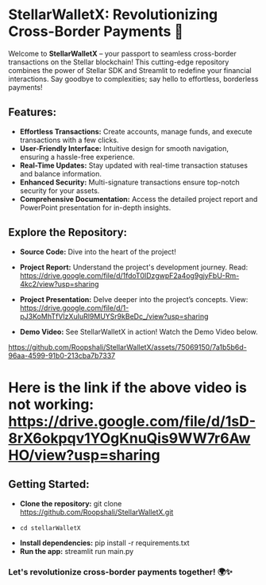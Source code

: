 # StellarWalletX: Revolutionizing Cross-Border Payments 🚀
Welcome to **StellarWalletX** – your passport to seamless cross-border transactions on the Stellar blockchain! This cutting-edge repository combines the power of Stellar SDK and Streamlit to redefine your financial interactions. Say goodbye to complexities; say hello to effortless, borderless payments!

## Features:
* **Effortless Transactions:** Create accounts, manage funds, and execute transactions with a few clicks.
* __User-Friendly Interface:__ Intuitive design for smooth navigation, ensuring a hassle-free experience.
* **Real-Time Updates:** Stay updated with real-time transaction statuses and balance information.
* **Enhanced Security:** Multi-signature transactions ensure top-notch security for your assets.
* __Comprehensive Documentation:__ Access the detailed project report and PowerPoint presentation for in-depth insights.
## Explore the Repository:
* **Source Code:** Dive into the heart of the project!
* **Project Report:** Understand the project's development journey. Read: https://drive.google.com/file/d/1fdoT0IDzgwpF2a4og9gjyFbU-Rm-4kc2/view?usp=sharing
* **Project Presentation:** Delve deeper into the project’s concepts. View: https://drive.google.com/file/d/1-pJ3KoMhTfVIzXuIuRl9MUYSr9kBeDc_/view?usp=sharing
  
* **Demo Video:** See StellarWalletX in action! Watch the Demo Video below.


https://github.com/Roopshali/StellarWalletX/assets/75069150/7a1b5b6d-96aa-4599-91b0-213cba7b7337


# Here is the link if the above video is not working: https://drive.google.com/file/d/1sD-8rX6okpqv1YOgKnuQis9WW7r6AwHO/view?usp=sharing

## Getting Started:
* **Clone the repository:** git clone https://github.com/Roopshali/StellarWalletX.git
* ```
  cd stellarWalletX
  ```
* **Install dependencies:** pip install -r requirements.txt
* **Run the app:** streamlit run main.py


### Let's revolutionize cross-border payments together! 🌍✨






